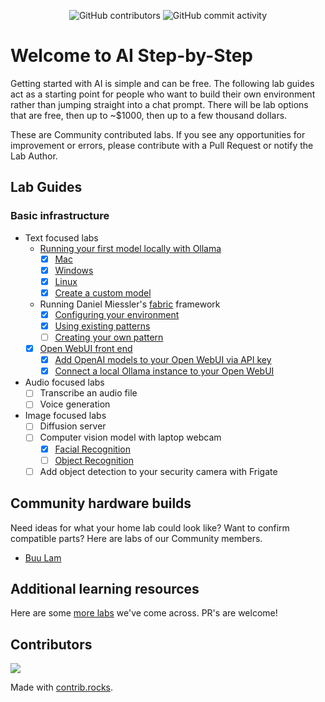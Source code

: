 <p align="center">
<img alt="GitHub contributors" src="https://img.shields.io/github/contributors/buulam/AI-stepbystep?style=flat-square&logo=refinedgithub&logoColor=ffffff">
<img alt="GitHub commit activity" src="https://img.shields.io/github/commit-activity/t/buulam/AI-stepbystep?style=social&logo=github&logoColor=000000">
</p>

# Welcome to AI Step-by-Step
Getting started with AI is simple and can be free. The following lab guides act as a starting point for people who want to build their own environment rather than jumping straight into a chat prompt. There will be lab options that are free, then up to ~$1000, then up to a few thousand dollars.

These are Community contributed labs. If you see any opportunities for improvement or errors, please contribute with a Pull Request or notify the Lab Author.

## Lab Guides

### Basic infrastructure
- Text focused labs
  - [Running your first model locally with Ollama](/1_text_labs/ollama_basics/readme.md)
    - [x] [Mac](/1_text_labs/ollama_basics/ollama_mac.md)
    - [x] [Windows](/1_text_labs/ollama_basics/ollama_win.md)
    - [x] [Linux](/1_text_labs/ollama_basics/ollama_lnx.md)
    - [x] [Create a custom model](/1_text_labs/ollama_basics/custom_model.md)
  - Running Daniel Miessler's [fabric](https://github.com/danielmiessler/fabric) framework
    - [x] [Configuring your environment](/1_text_labs/fabric/env_config.md)
    - [x] [Using existing patterns](/1_text_labs/fabric/existing_patterns.md)
    - [ ] [Creating your own pattern](/1_text_labs/fabric/custom_patterns.md)
  - [x] [Open WebUI front end](/1_text_labs/open-webui/README.md)
    - [x] [Add OpenAI models to your Open WebUI via API key](/1_text_labs/open-webui/02-openai.md)
    - [x] [Connect a local Ollama instance to your Open WebUI](1_text_labs/open-webui/03-ollama.md)
- Audio focused labs
  - [ ] Transcribe an audio file
  - [ ] Voice generation
- Image focused labs
  - [ ] Diffusion server
  - [ ] Computer vision model with laptop webcam
    - [x] [Facial Recognition](3_image_labs/facial_recognition.md)
    - [ ] [Object Recognition](3_image_labs/object_recognition.md)
  - [ ] Add object detection to your security camera with Frigate

## Community hardware builds
Need ideas for what your home lab could look like? Want to confirm compatible parts? Here are labs of our Community members.
- [Buu Lam](builds/buu_lam.md)

## Additional learning resources
Here are some [more labs](morelabs.md) we've come across. PR's are welcome!

## Contributors
<a href="https://github.com/buulam/AI-stepbystep/graphs/contributors">
  <img src="https://contrib.rocks/image?repo=buulam/AI-stepbystep" />
</a>

Made with [contrib.rocks](https://contrib.rocks).